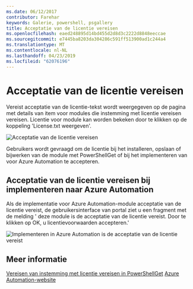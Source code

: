 ```yaml
---
ms.date: 06/12/2017
contributor: Farehar
keywords: Galerie, powershell, psgallery
title: Acceptatie van de licentie vereisen
ms.openlocfilehash: eaed248895d14bd455d2d8d3c2222d8848eeccae
ms.sourcegitcommit: e7445ba8203da304286c591ff513900ad1c244a4
ms.translationtype: MT
ms.contentlocale: nl-NL
ms.lasthandoff: 04/23/2019
ms.locfileid: "62076196"
---
```

# <a name="require-license-acceptance"></a>Acceptatie van de licentie vereisen

Vereist acceptatie van de licentie-tekst wordt weergegeven op de pagina met details van item voor modules die instemming met licentie vereisen vereisen. Licentie voor module kan worden bekeken door te klikken op de koppeling 'License.txt weergeven'.

![Acceptatie van de licentie vereisen](../../Images/RequireLicenseAcceptance.png)

Gebruikers wordt gevraagd om de licentie bij het installeren, opslaan of bijwerken van de module met PowerShellGet of bij het implementeren van voor Azure Automation te accepteren.

## <a name="require-license-acceptance-on-deploy-to-azure-automation"></a>Acceptatie van de licentie vereisen bij implementeren naar Azure Automation

Als de implementatie voor Azure Automation-module acceptatie van de licentie vereist, de gebruikersinterface van portal ziet u een fragment met de melding ' deze module is de acceptatie van de licentie vereist. Door te klikken op OK, u licentievoorwaarden accepteren.'

![Implementeren in Azure Automation is de acceptatie van de licentie vereist](../../Images/DeployToAzureAutomationRequireLicenseAcceptanceDisclaimer.png)

## <a name="more-details"></a>Meer informatie

[Vereisen van instemming met licentie vereisen in PowerShellGet](../../concepts/module-license-acceptance.md)
[Azure Automation-website](/azure/automation)
